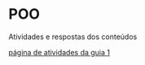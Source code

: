 # POO
Atividades e respostas dos conteúdos

[página de atividades da guia 1](https://github.com/nikki-sl/POO/tree/main/guia1)
